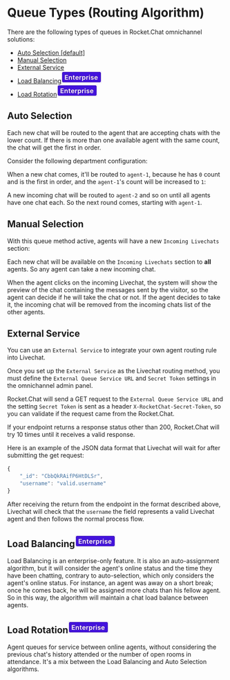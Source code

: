 # Queue Types \(Routing Algorithm\)

There are the following types of queues in Rocket.Chat omnichannel solutions:

* [Auto Selection \[default\]](queue-types-routing-algorithm.md#auto-selection)
* [Manual Selection](queue-types-routing-algorithm.md#manual-selection)
* [External Service](queue-types-routing-algorithm.md#external-service)
* [Load Balancing](queue-types-routing-algorithm.md#load-balancing)![](../../../../../.gitbook/assets/2021-06-10_22-31-38%20%281%29.jpg) 
* [Load Rotation](queue-types-routing-algorithm.md#load-rotation)![](../../../../../.gitbook/assets/2021-06-10_22-31-38%20%281%29.jpg) 

## Auto Selection

Each new chat will be routed to the agent that are accepting chats with the lower count. If there is more than one available agent with the same count, the chat will get the first in order.

Consider the following department configuration:

When a new chat comes, it'll be routed to `agent-1`, because he has `0` count and is the first in order, and the `agent-1`'s count will be increased to `1`:

A new incoming chat will be routed to `agent-2` and so on until all agents have one chat each. So the next round comes, starting with `agent-1`.

## Manual Selection

With this queue method active, agents will have a new `Incoming Livechats` section:

Each new chat will be available on the `Incoming Livechats` section to **all** agents. So any agent can take a new incoming chat.

When the agent clicks on the incoming Livechat, the system will show the preview of the chat containing the messages sent by the visitor, so the agent can decide if he will take the chat or not. If the agent decides to take it, the incoming chat will be removed from the incoming chats list of the other agents.

## External Service

You can use an `External Service` to integrate your own agent routing rule into Livechat.

Once you set up the `External Service` as the Livechat routing method, you must define the `External Queue Service URL` and `Secret Token` settings in the omnichannel admin panel.

Rocket.Chat will send a GET request to the `External Queue Service URL` and the setting `Secret Token` is sent as a header `X-RocketChat-Secret-Token`, so you can validate if the request came from the Rocket.Chat.

If your endpoint returns a response status other than 200, Rocket.Chat will try 10 times until it receives a valid response.

Here is an example of the JSON data format that Livechat will wait for after submitting the get request:

```javascript
{
    "_id": "CbbQkRAifP6HtDLSr",
    "username": "valid.username"
}
```

After receiving the return from the endpoint in the format described above, Livechat will check that the `username` the field represents a valid Livechat agent and then follows the normal process flow.

## Load Balancing![](../../../../../.gitbook/assets/2021-06-10_22-31-38%20%281%29.jpg) 

Load Balancing is an enterprise-only feature. It is also an auto-assignment algorithm, but it will consider the agent's online status and the time they have been chatting, contrary to auto-selection, which only considers the agent's online status. For instance, an agent was away on a short break; once he comes back, he will be assigned more chats than his fellow agent. So in this way, the algorithm will maintain a chat load balance between agents.

## Load Rotation![](../../../../../.gitbook/assets/2021-06-10_22-31-38%20%281%29.jpg) 

Agent queues for service between online agents, without considering the previous chat's history attended or the number of open rooms in attendance. It's a mix between the Load Balancing and Auto Selection algorithms.

